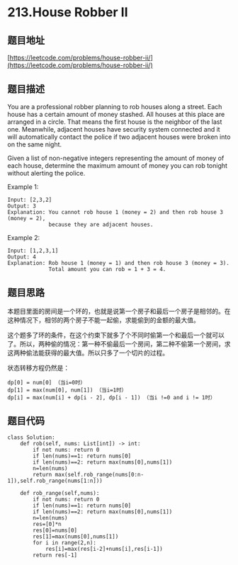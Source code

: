 213.House Robber II
================================

题目地址
-------
[https://leetcode.com/problems/house-robber-ii/](https://leetcode.com/problems/house-robber-ii/)

题目描述
--------
You are a professional robber planning to rob houses along a street. Each house has a certain amount of money stashed. All houses at this place are arranged in a circle. That means the first house is the neighbor of the last one. Meanwhile, adjacent houses have security system connected and it will automatically contact the police if two adjacent houses were broken into on the same night.

Given a list of non-negative integers representing the amount of money of each house, determine the maximum amount of money you can rob tonight without alerting the police.

Example 1:
```
Input: [2,3,2]
Output: 3
Explanation: You cannot rob house 1 (money = 2) and then rob house 3 (money = 2),
             because they are adjacent houses.
```
Example 2:
```
Input: [1,2,3,1]
Output: 4
Explanation: Rob house 1 (money = 1) and then rob house 3 (money = 3).
             Total amount you can rob = 1 + 3 = 4.
```

题目思路
--------
本题目里面的房间是一个环的，也就是说第一个房子和最后一个房子是相邻的。在这种情况下，相邻的两个房子不能一起偷，求能偷到的金额的最大值。

这个题多了环的条件，在这个约束下就多了个不同时偷第一个和最后一个就可以了。所以，两种偷的情况：第一种不偷最后一个房间，第二种不偷第一个房间，求这两种偷法能获得的最大值。所以只多了一个切片的过程。

状态转移方程仍然是：
```
dp[0] = num[0] （当i=0时） 
dp[1] = max(num[0], num[1]) （当i=1时） 
dp[i] = max(num[i] + dp[i - 2], dp[i - 1]) （当i !=0 and i != 1时）
```


题目代码
--------
```
class Solution:
    def rob(self, nums: List[int]) -> int:
        if not nums: return 0
        if len(nums)==1: return nums[0]
        if len(nums)==2: return max(nums[0],nums[1])
        n=len(nums)
        return max(self.rob_range(nums[0:n-1]),self.rob_range(nums[1:n]))
    
    def rob_range(self,nums):
        if not nums: return 0
        if len(nums)==1: return nums[0]
        if len(nums)==2: return max(nums[0],nums[1])
        n=len(nums)
        res=[0]*n
        res[0]=nums[0]
        res[1]=max(nums[0],nums[1])
        for i in range(2,n):
            res[i]=max(res[i-2]+nums[i],res[i-1])
        return res[-1]
```
